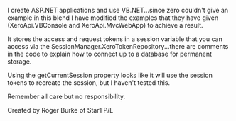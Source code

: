 I create ASP.NET applications and use VB.NET...since zero couldn't give an example in this blend I have modified the  examples that they have given (XeroApi.VBConsole and XeroApi.MvcWebApp) to achieve a result.

It stores the access and request tokens in a session variable that you can access via the SessionManager.XeroTokenRepository...there are comments in the code to explain how to connect up to a database for permanent storage.

Using the getCurrentSession property looks like it will use the session tokens to recreate the session, but I haven't tested this.

Remember all care but no responsibility.

Created by Roger Burke of Star1 P/L

